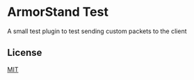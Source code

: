 # ArmorStand Test

A small test plugin to test sending custom packets to the client

## License

[MIT][1]

[1]: https://choosealicense.com/licenses/mit/